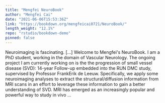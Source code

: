 ```yaml
---
title: "Mengfei NeuroBook"
author: "Mengfei Cai"
date: "2021-06-06T15:53:36Z"
link: "https://bookdown.org/mengfeicai0721/NeuroBook/"
length_weight: "12.1%"
repo: "rstudio/bookdown-demo"
pinned: false
---
```


Neuroimaging is fascinating. [...] Welcome to Mengfei's NeuroBook. I am a PhD student, working in the domain of Vascular Neurology. The ongoing project I am currently working on is the the progression of small vessel disease (SVD): 14-year Follow-up embedded into the RUN DMC study, supervised by Professor FrankErik de Leeuw. Specifically, we apply some neuroimaging analyses to extract the structural/diffusion information from MRI scans in an effort to leverage these information to gain a better understanding of SVD. MRI has emerged as an increasingly popular and powerful way to study in vivo ...
